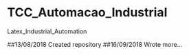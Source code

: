 # TCC_Automacao_Industrial
Latex_Industrial_Automation

##13/08/2018
Created repository
##16/09/2018
Wrote more...
